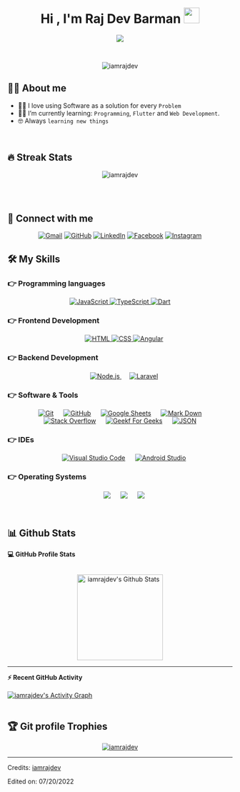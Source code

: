 <h1 align="center">Hi , I'm Raj Dev Barman <img src="https://media.giphy.com/media/hvRJCLFzcasrR4ia7z/giphy.gif" width="35"></h1>
<p align="center">
  <a href="https://github.com/DenverCoder1/readme-typing-svg"><img src="https://readme-typing-svg.herokuapp.com?lines=Passionate+Self-Learner;Always%20learning%20new%20things&center=true&width=500&height=50"></a>
</p>

<br>

<p align="center"> 
	<img src="https://komarev.com/ghpvc/?username=iamrajdev&label=Profile%20views&color=0e75b6&style=plastic" alt="iamrajdev" /> 
	<a href = "https://commits.top/india.html" target="_blank">
	</a>	
</p>

## :sassy_man: About me

- :technologist: I love using Software as a solution for every `Problem`
- :student: I’m currently learning: `Programming`, `Flutter` and `Web Development`.
- :nerd_face: Always `learning new things`

<br>

## 🔥 Streak Stats

<p align="center"><img src="https://github-readme-streak-stats.herokuapp.com/?user=iamrajdev&theme=algolia" alt="iamrajdev" /></p>

<br>
<br>

## 🤝 Connect with me

<p align="center">
	<a href="mailto:iamrajdev1@gmail.com"><img img src="https://img.shields.io/badge/gmail-%23EA4335.svg?style=plastic&logo=gmail&logoColor=white" alt="Gmail"/></a>
	<a href="https://github.com/iamrajdev"><img src="https://img.shields.io/badge/github-%23181717.svg?style=plastic&logo=github&logoColor=white" alt="GitHub"/></a>
	<a href="https://www.linkedin.com/in/iamrajdev/"><img src="https://img.shields.io/badge/linkedin-%230A66C2.svg?style=plastic&logo=linkedin&logoColor=white" alt="LinkedIn"/></a>
	<a href="https://www.facebook.com/IamRajDev2"><img src="https://img.shields.io/badge/facebook-%231877F2.svg?style=plastic&logo=facebook&logoColor=white" alt="Facebook"/></a>
	<a href="https://www.instagram.com/imrajdev1/"><img src="https://img.shields.io/badge/instagram-%23E4405F.svg?style=plastic&logo=instagram&logoColor=white" alt="Instagram"/></a>
</p>

## 🛠️ My Skills

### 👉 Programming languages

<p align="center"> 
  <a href="https://developer.mozilla.org/en-US/docs/Web/JavaScript" target="_blank"> 
     <img alt="JavaScript" src="https://img.shields.io/badge/JavaScript%20-%23F7DF1E.svg?style=plastic&logo=javascript&logoColor=black">
   </a>
  <a href="https://www.typescriptlang.org/docs/" target="_blank"> 
     <img alt="TypeScript" src="https://img.shields.io/badge/TypeSript%20-%231283c3.svg?style=plastic&logo=typescript&logoColor=white">
   </a>
  <a href="https://dart.dev/guides" target="_blank"> 
     <img alt="Dart" src="https://img.shields.io/badge/Dart%20-%231283c3.svg?style=plastic&logo=dart&logoColor=white">
   </a> 
</p>

### 👉 Frontend Development

<p align="center"> 
  &emsp; 
  <a href="https://www.w3.org/html/" target="_blank"> 
   <img alt="HTML" src="https://img.shields.io/badge/HTML5%20-%23E34F26.svg?style=plastic&logo=html5&logoColor=white">
  </a>   
  <a href="https://www.w3schools.com/css/" target="_blank">
    <img alt="CSS" src="https://img.shields.io/badge/CSS3%20-%231572B6.svg?style=plastic&logo=css3&logoColor=white">
  </a>
  <a href="https://angular.io/start" target="_blank">
    <img alt="Angular" src="https://img.shields.io/badge/Angular%20-%23E4405F.svg?style=plastic&logo=angular&logoColor=white">
  </a>
</p>

### 👉 Backend Development

<p align="center"> 
  &emsp; 
  <a href="https://nodejs.org/en/docs/" target="_blank"> 
   <img alt="Node.js" src="https://img.shields.io/badge/Node.js%20-%41813c.svg?style=plastic&logo=node.js&logoColor=white">
  </a>  
  &emsp; 
  <a href="https://laravel.com/docs/9.x/installation" target="_blank"> 
   <img alt="Laravel" src="https://img.shields.io/badge/Laravel%20-%23E34F26.svg?style=plastic&logo=laravel&logoColor=white">
  </a>  
</p>

### 👉 Software & Tools

<p align="center">
  &emsp;
    <a href="#"><img alt="Git" src="https://img.shields.io/badge/Git%20-%23F05033.svg?style=plastic&logo=git&logoColor=white"></a>
  &emsp;
    <a href="#"><img alt="GitHub" src="https://img.shields.io/badge/github-%23181717.svg?style=plastic&logo=github&logoColor=white"></a>
  &emsp;
    <a href="#"><img alt="Google Sheets" src="https://img.shields.io/badge/Google%20Sheets%20-%2334A853.svg?style=plastic&logo=google%20sheets&logoColor=white"></a>
  &emsp;
    <a href="#"><img alt="Mark Down" src="https://img.shields.io/badge/Markdown-000000?style=plastic&logo=markdown&logoColor=white"></a>
  &emsp;
    <a href="#"><img alt="Stack Overflow" src="https://img.shields.io/badge/-Stack%20Overflow-FE7A16?style=plastic&logo=stack-overflow&logoColor=white"></a>
  &emsp;
    <a href="#"><img alt="Geekf For Geeks" src="https://img.shields.io/badge/geeksforgeeks-%230F9D58.svg?style=plastic&logo=geeksforgeeks&logoColor=white"></a>
  &emsp;
    <a href="#"><img alt="JSON" img src="https://img.shields.io/badge/json-%23000000.svg?style=plastic&logo=json&logoColor=white"></a>
</p>

### 👉 IDEs

<p align="center">
  &emsp;
    <a href="#"><img alt="Visual Studio Code" src="https://img.shields.io/badge/Visual%20Studio%20Code-0078d7.svg?style=plastic&logo=visual-studio-code&logoColor=white"></a>
  &emsp;
    <a href="#"><img alt="Android Studio" src="https://img.shields.io/badge/Android%20Studio-0078d7.svg?style=plastic&logo=android-studio&logoColor=white"></a>
</p>

### 👉 Operating Systems

<p align="center">
  &emsp;
    <a href="#"><img src="https://img.shields.io/badge/Linux-FCC624?style=plastic&logo=linux&logoColor=black"></a>
  &emsp;
    <a href="#"><img src="https://img.shields.io/badge/Ubuntu-E95420?style=plastic&logo=ubuntu&logoColor=white"></a>
  &emsp;
    <a href="#"><img src="https://img.shields.io/badge/Windows-0078D6?style=plastic&logo=windows&logoColor=white"></a>
</p>

<br/>

## 📊 Github Stats

  <summary><b>💻 GitHub Profile Stats</b></summary>
  <br/>
  <p align="center">
    <a href="https://github.com/anuraghazra/github-readme-stats"><img alt="iamrajdev's Github Stats" src="https://github-readme-stats.vercel.app/api?username=iamrajdev&show_icons=true&count_private=true&theme=algolia" height="192px"/></a>
<br/>
  </p>

---

  <summary><b>⚡ Recent GitHub Activity</b></summary>
  <br/>
   <a href="https://github.com/iamrajdev"><img alt="iamrajdev's Activity Graph" src="https://activity-graph.herokuapp.com/graph?username=iamrajdev&custom_title=iamrajdev's%20Contribution%20Graph&theme=react-dark" /></a>
  <br/>

<br/>

## :trophy: Git profile Trophies

<p align="center"> <a href="https://github.com/ryo-ma/github-profile-trophy"><img src="https://github-profile-trophy.vercel.app/?username=iamrajdev&layout=compact&theme=algolia" alt="iamrajdev" /></a> </p>

---

Credits: [iamrajdev](https://github.com/iamrajdev)

<!-- Last Edited on: 02/04/2022 -->

Edited on: 07/20/2022
